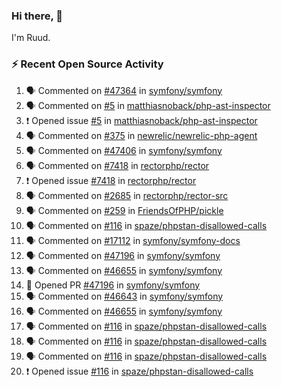 ### Hi there, 👋

I'm Ruud.
 
### :zap: Recent Open Source Activity

<!--START_SECTION:activity-->
1. 🗣 Commented on [#47364](https://github.com/symfony/symfony/issues/47364) in [symfony/symfony](https://github.com/symfony/symfony)
2. 🗣 Commented on [#5](https://github.com/matthiasnoback/php-ast-inspector/issues/5) in [matthiasnoback/php-ast-inspector](https://github.com/matthiasnoback/php-ast-inspector)
3. ❗️ Opened issue [#5](https://github.com/matthiasnoback/php-ast-inspector/issues/5) in [matthiasnoback/php-ast-inspector](https://github.com/matthiasnoback/php-ast-inspector)
4. 🗣 Commented on [#375](https://github.com/newrelic/newrelic-php-agent/issues/375) in [newrelic/newrelic-php-agent](https://github.com/newrelic/newrelic-php-agent)
5. 🗣 Commented on [#47406](https://github.com/symfony/symfony/issues/47406) in [symfony/symfony](https://github.com/symfony/symfony)
6. 🗣 Commented on [#7418](https://github.com/rectorphp/rector/issues/7418) in [rectorphp/rector](https://github.com/rectorphp/rector)
7. ❗️ Opened issue [#7418](https://github.com/rectorphp/rector/issues/7418) in [rectorphp/rector](https://github.com/rectorphp/rector)
8. 🗣 Commented on [#2685](https://github.com/rectorphp/rector-src/issues/2685) in [rectorphp/rector-src](https://github.com/rectorphp/rector-src)
9. 🗣 Commented on [#259](https://github.com/FriendsOfPHP/pickle/issues/259) in [FriendsOfPHP/pickle](https://github.com/FriendsOfPHP/pickle)
10. 🗣 Commented on [#116](https://github.com/spaze/phpstan-disallowed-calls/issues/116) in [spaze/phpstan-disallowed-calls](https://github.com/spaze/phpstan-disallowed-calls)
11. 🗣 Commented on [#17112](https://github.com/symfony/symfony-docs/issues/17112) in [symfony/symfony-docs](https://github.com/symfony/symfony-docs)
12. 🗣 Commented on [#47196](https://github.com/symfony/symfony/issues/47196) in [symfony/symfony](https://github.com/symfony/symfony)
13. 🗣 Commented on [#46655](https://github.com/symfony/symfony/issues/46655) in [symfony/symfony](https://github.com/symfony/symfony)
14. 💪 Opened PR [#47196](https://github.com/symfony/symfony/pull/47196) in [symfony/symfony](https://github.com/symfony/symfony)
15. 🗣 Commented on [#46643](https://github.com/symfony/symfony/issues/46643) in [symfony/symfony](https://github.com/symfony/symfony)
16. 🗣 Commented on [#46655](https://github.com/symfony/symfony/issues/46655) in [symfony/symfony](https://github.com/symfony/symfony)
17. 🗣 Commented on [#116](https://github.com/spaze/phpstan-disallowed-calls/issues/116) in [spaze/phpstan-disallowed-calls](https://github.com/spaze/phpstan-disallowed-calls)
18. 🗣 Commented on [#116](https://github.com/spaze/phpstan-disallowed-calls/issues/116) in [spaze/phpstan-disallowed-calls](https://github.com/spaze/phpstan-disallowed-calls)
19. 🗣 Commented on [#116](https://github.com/spaze/phpstan-disallowed-calls/issues/116) in [spaze/phpstan-disallowed-calls](https://github.com/spaze/phpstan-disallowed-calls)
20. ❗️ Opened issue [#116](https://github.com/spaze/phpstan-disallowed-calls/issues/116) in [spaze/phpstan-disallowed-calls](https://github.com/spaze/phpstan-disallowed-calls)
<!--END_SECTION:activity-->
